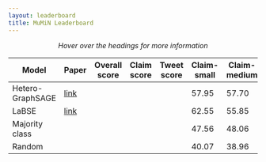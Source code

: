 ```yaml
---
layout: leaderboard
title: MuMiN Leaderboard
---
```


<center><i>Hover over the headings for more information</i></center>

<div class="table-wrapper centered">
<table id="leaderboard" class="sortable fixed centered small-font">
 <thead>
  <tr>
   <th><span data-toggle="tooltip" data-placement="bottom" data-container="body" title="The name of the model">Model</span></th>
   <th><span data-toggle="tooltip" data-placement="bottom" data-container="body" title="URL to the paper in which the model was published">Paper</span></th>
   <th id="score-col"><span data-toggle="tooltip" data-placement="bottom" data-container="body" title="The overall MuMiN score, being the average of the claim and tweet scores">Overall score</span></th>
   <th><span data-toggle="tooltip" data-placement="bottom" data-container="body" title="Claim classification score, being the average of the individual claim scores">Claim score</span></th>
   <th><span data-toggle="tooltip" data-placement="bottom" data-container="body" title="Tweet classification score, being the average of the individual tweet scores">Tweet score</span></th>
   <th><span data-toggle="tooltip" data-placement="bottom" data-container="body" title="Claim classification score on MuMiN-small, measured as the macro-average F1-score of the two classes">Claim-small</span></th>
   <th><span data-toggle="tooltip" data-placement="bottom" data-container="body" title="Claim classification score on MuMiN-medium, measured as the macro-average F1-score of the two classes">Claim-medium</span></th>
   <th><span data-toggle="tooltip" data-placement="bottom" data-container="body" title="Claim classification score on MuMiN-large, measured as the macro-average F1-score of the two classes">Claim-large</span></th>
   <th><span data-toggle="tooltip" data-placement="bottom" data-container="body" title="Tweet classification score on MuMiN-small, measured as the macro-average F1-score of the two classes">Tweet-small</span></th>
   <th><span data-toggle="tooltip" data-placement="bottom" data-container="body" title="Tweet classification score on MuMiN-medium, measured as the macro-average F1-score of the two classes">Tweet-medium</span></th>
   <th><span data-toggle="tooltip" data-placement="bottom" data-container="body" title="Tweet classification score on MuMiN-large, measured as the macro-average F1-score of the two classes">Tweet-large</span></th>
  </tr>
 </thead>
 <tbody>
  <tr>
   <td>Hetero-GraphSAGE</td>
   <td><a href="https://arxiv.org/">link</a></td>
   <td class="score"></td>
   <td class="claim-score"></td>
   <td class="tweet-score"></td>
   <td class="claim small">57.95</td>
   <td class="claim medium">57.70</td>
   <td class="claim large">59.80</td>
   <td class="tweet small">56.05</td>
   <td class="tweet medium">54.10</td>
   <td class="tweet large">61.45</td>
  </tr>
  <tr>
   <td>LaBSE</td>
   <td><a href="https://arxiv.org/">link</a></td>
   <td class="score"></td>
   <td class="claim-score"></td>
   <td class="tweet-score"></td>
   <td class="claim small">62.55</td>
   <td class="claim medium">55.85</td>
   <td class="claim large">57.90</td>
   <td class="tweet small">54.50</td>
   <td class="tweet medium">57.45</td>
   <td class="tweet large">52.80</td>
  </tr>
  <tr>
   <td>Majority class</td>
   <td></td>
   <td class="score"></td>
   <td class="claim-score"></td>
   <td class="tweet-score"></td>
   <td class="claim small">47.56</td>
   <td class="claim medium">48.06</td>
   <td class="claim large">48.13</td>
   <td class="tweet small">48.77</td>
   <td class="tweet medium">48.56</td>
   <td class="tweet large">48.87</td>
  </tr>
  <tr>
   <td>Random</td>
   <td></td>
   <td class="score"></td>
   <td class="claim-score"></td>
   <td class="tweet-score"></td>
   <td class="claim small">40.07</td>
   <td class="claim medium">38.96</td>
   <td class="claim large">38.79</td>
   <td class="tweet small">37.18</td>
   <td class="tweet medium">37.72</td>
   <td class="tweet large">36.90</td>
  </tr>
 </tbody>
</table>
</div>
